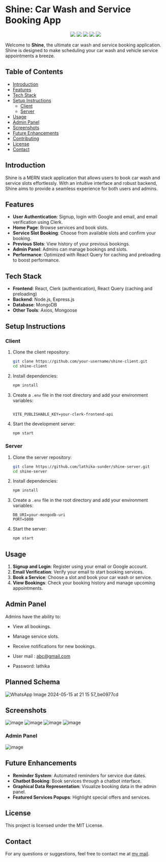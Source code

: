
# Shine: Car Wash and Service Booking App
<p align="center">
<img src="https://img.shields.io/badge/react-%2320232a.svg?style=for-the-badge&logo=react&logoColor=%2361DAFB">
<img src="https://img.shields.io/badge/-React%20Query-FF4154?style=for-the-badge&logo=react%20query&logoColor=white">
<img src="https://img.shields.io/badge/MongoDB-%234ea94b.svg?style=for-the-badge&logo=mongodb&logoColor=white">
<img src="https://img.shields.io/badge/express.js-%23404d59.svg?style=for-the-badge&logo=express&logoColor=%2361DAFB">
<img src="https://img.shields.io/badge/node.js-6DA55F?style=for-the-badge&logo=node.js&logoColor=white">
</p>

Welcome to **Shine**, the ultimate car wash and service booking application. Shine is designed to make scheduling your car wash and vehicle service appointments a breeze.

## Table of Contents

- [Introduction](#introduction)
- [Features](#features)
- [Tech Stack](#tech-stack)
- [Setup Instructions](#setup-instructions)
  - [Client](#client)
  - [Server](#server)
- [Usage](#usage)
- [Admin Panel](#admin-panel)
- [Screenshots](#screenshots)
- [Future Enhancements](#future-enhancements)
- [Contributing](#contributing)
- [License](#license)
- [Contact](#contact)

## Introduction

Shine is a MERN stack application that allows users to book car wash and service slots effortlessly. With an intuitive interface and robust backend, Shine aims to provide a seamless experience for both users and admins.

## Features

- **User Authentication**: Signup, login with Google and email, and email verification using Clerk.
- **Home Page**: Browse services and book slots.
- **Service Slot Booking**: Choose from available slots and confirm your booking.
- **Previous Slots**: View history of your previous bookings.
- **Admin Panel**: Admins can manage bookings and slots.
- **Performance**: Optimized with React Query for caching and preloading to boost performance.

## Tech Stack

- **Frontend**: React, Clerk (authentication), React Query (caching and preloading)
- **Backend**: Node.js, Express.js
- **Database**: MongoDB
- **Other Tools**: Axios, Mongoose

## Setup Instructions

### Client

1. Clone the client repository:
    ```sh
    git clone https://github.com/your-username/shine-client.git
    cd shine-client
    ```

2. Install dependencies:
    ```sh
    npm install
    ```

3. Create a `.env` file in the root directory and add your environment variables:
    ```env
    
    VITE_PUBLISHABLE_KEY=your-clerk-frontend-api
    ```

4. Start the development server:
    ```sh
    npm start
    ```

### Server

1. Clone the server repository:
    ```sh
    git clone https://github.com/lathika-sunder/shine-server.git
    cd shine-server
    ```

2. Install dependencies:
    ```sh
    npm install
    ```

3. Create a `.env` file in the root directory and add your environment variables:
    ```env
    DB_URI=your-mongodb-uri
    PORT=5000
    ```

4. Start the server:
    ```sh
    npm start
    ```

## Usage

1. **Signup and Login**: Register using your email or Google account.
2. **Email Verification**: Verify your email to start booking services.
3. **Book a Service**: Choose a slot and book your car wash or service.
4. **View Bookings**: Check your booking history and manage upcoming appointments.

## Admin Panel

Admins have the ability to:
- View all bookings.
- Manage service slots.
- Receive notifications for new bookings.

- User mail : abc@gmail.com
- Password: lathika

## Planned Schema
![WhatsApp Image 2024-05-15 at 21 15 57_be0977cd](https://github.com/lathika-sunder/shine-client/assets/95066409/04120e65-c954-4c60-a86a-4b104d99f867)

## Screenshots
![image](https://github.com/lathika-sunder/shine-client/assets/95066409/2583cede-97b8-453e-957b-48828c5ba674)
![image](https://github.com/lathika-sunder/shine-client/assets/95066409/d359fd31-2a5c-4537-9f43-88e8ebf97df0)
![image](https://github.com/lathika-sunder/shine-client/assets/95066409/f6329425-75bb-4f03-876d-d7472f156483)
![image](https://github.com/lathika-sunder/shine-client/assets/95066409/543de074-9c99-41ca-b701-6b06ebbf2a19)

### Admin Panel
![image](https://github.com/lathika-sunder/shine-client/assets/95066409/740aaa3b-e2a0-435e-aec4-48065ed6a76e)



## Future Enhancements

- **Reminder System**: Automated reminders for service due dates.
- **Chatbot Booking**: Book services through a chatbot interface.
- **Graphical Data Representation**: Visualize booking data in the admin panel.
- **Featured Services Popups**: Highlight special offers and services.

## License

This project is licensed under the MIT License. 

## Contact

For any questions or suggestions, feel free to contact me at [my mail](lathikasunder11@gmail.com).

